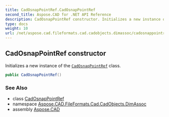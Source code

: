 ```yaml
---
title: CadOsnapPointRef.CadOsnapPointRef
second_title: Aspose.CAD for .NET API Reference
description: CadOsnapPointRef constructor. Initializes a new instance of the CadOsnapPointRef class
type: docs
weight: 10
url: /net/aspose.cad.fileformats.cad.cadobjects.dimassoc/cadosnappointref/cadosnappointref/
---
```

## CadOsnapPointRef constructor

Initializes a new instance of the [`CadOsnapPointRef`](../) class.

```csharp
public CadOsnapPointRef()
```

### See Also

* class [CadOsnapPointRef](../)
* namespace [Aspose.CAD.FileFormats.Cad.CadObjects.DimAssoc](../../cadosnappointref/)
* assembly [Aspose.CAD](../../../)


